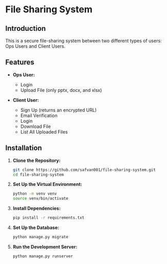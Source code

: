 # File Sharing System

## Introduction

This is a secure file-sharing system between two different types of users: Ops Users and Client Users.

## Features

- **Ops User:**
  - Login
  - Upload File (only pptx, docx, and xlsx)

- **Client User:**
  - Sign Up (returns an encrypted URL)
  - Email Verification
  - Login
  - Download File
  - List All Uploaded Files

## Installation

1. **Clone the Repository:**
   ```bash
   git clone https://github.com/safvan001/file-sharing-system.git
   cd file-sharing-system
2. **Set Up the Virtual Environment:**
   ```bash
   python -m venv venv
   source venv/bin/activate
3. **Install Dependencies:**
   ```bash
   pip install -r requirements.txt
4. **Set Up the Database:**
   ```bash
   python manage.py migrate
5. **Run the Development Server:**
   ```bash
   python manage.py runserver


   

   
   
